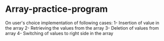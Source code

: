 # Array-practice-program
On user's choice implementation of following cases:    1-  Insertion of value in the array      2-  Retrieving the values from the array      3-   Deletion of values from array    4-  Switching of values to right side in the array
